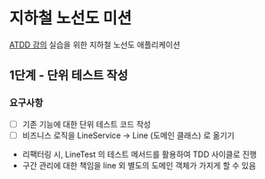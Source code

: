 # 지하철 노선도 미션
[ATDD 강의](https://edu.nextstep.camp/c/R89PYi5H) 실습을 위한 지하철 노선도 애플리케이션

## 1단계 - 단위 테스트 작성
### 요구사항
- [ ] 기존 기능에 대한 단위 테스트 코드 작성
- [ ] 비즈니스 로직을 LineService -> Line (도메인 클래스) 로 옮기기
- 리팩터링 시, LineTest 의 테스트 메서드를 활용하여 TDD 사이클로 진행
- 구간 관리에 대한 책임을 line 외 별도의 도메인 객체가 가지게 할 수 있음